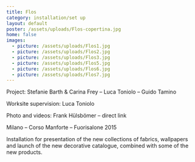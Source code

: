```yaml
---
title: Flos
category: installation/set up
layout: default
poster: /assets/uploads/Flos-copertina.jpg
home: false
images:
  - picture: /assets/uploads/Flos1.jpg
  - picture: /assets/uploads/Flos2.jpg
  - picture: /assets/uploads/Flos3.jpg
  - picture: /assets/uploads/Flos5.jpg
  - picture: /assets/uploads/Flos6.jpg
  - picture: /assets/uploads/Flos7.jpg
---
```

Project: Stefanie Barth & Carina Frey – Luca Toniolo – Guido Tamino

Worksite supervision: Luca Toniolo

Photo and videos: Frank Hülsbömer – direct link

Milano – Corso Manforte – Fuorisalone 2015

Installation for presentation of the new collections of fabrics, wallpapers and launch of the new decorative catalogue, combined with some of the new products.

